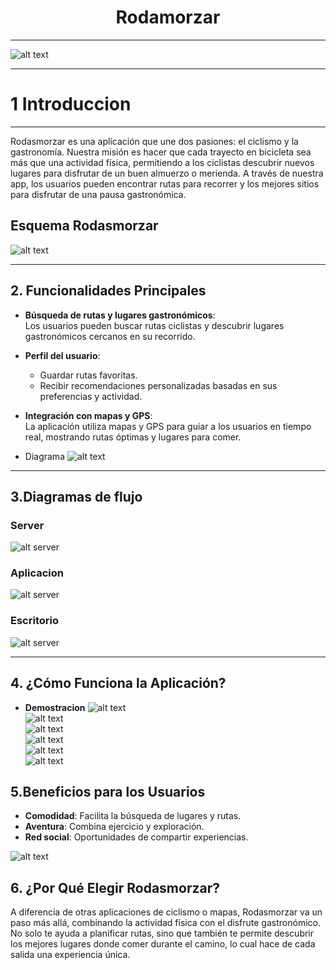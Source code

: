 <h1 style="text-align: center;">Rodamorzar</h1>
<hr>

![alt text](./Documentacion/image.png)
<hr>

# 1 Introduccion 
<hr>
Rodasmorzar es una aplicación que une dos pasiones: el ciclismo y la gastronomía. Nuestra misión es hacer que cada trayecto en bicicleta sea más que una actividad física, permitiendo a los ciclistas descubrir nuevos lugares para disfrutar de un buen almuerzo o merienda. A través de nuestra app, los usuarios pueden encontrar rutas para recorrer y los mejores sitios para disfrutar de una pausa gastronómica.


## Esquema Rodasmorzar

![alt text](./Documentacion/Esquemaroda.png)
<hr>

## 2. Funcionalidades Principales

- **Búsqueda de rutas y lugares gastronómicos**:  
  Los usuarios pueden buscar rutas ciclistas y descubrir lugares gastronómicos cercanos en su recorrido.

- **Perfil del usuario**:  
  - Guardar rutas favoritas.  
  - Recibir recomendaciones personalizadas basadas en sus preferencias y actividad.  

- **Integración con mapas y GPS**:  
  La aplicación utiliza mapas y GPS para guiar a los usuarios en tiempo real, mostrando rutas óptimas y lugares para comer.
- Diagrama
![alt text](./Documentacion/DiagramaMvl.png)
<hr>

## 3.Diagramas de flujo
### Server
![alt server](./Documentacion/server.drawio.png)  
### Aplicacion
![alt server](./Documentacion/appMvl.png)  
### Escritorio
![alt server](./Documentacion/EscriQT.png)  
<hr>

## 4. ¿Cómo Funciona la Aplicación? 
- **Demostracion**
![alt text](./Documentacion/inici.png)  
![alt text](./Documentacion/rutasinsession.png)  
![alt text](./Documentacion/registre.png)  
![alt text](./Documentacion/usuari.png)  
![alt text](./Documentacion/usu.png)  
![alt text](./Documentacion/usu3.png)  


## 5.Beneficios para los Usuarios

- **Comodidad**:
    Facilita la búsqueda de lugares y rutas.
- **Aventura**: 
Combina ejercicio y exploración.
- **Red social**:
 Oportunidades de compartir experiencias.

![alt text](./Documentacion/puntuacion.png)

## 6. ¿Por Qué Elegir Rodasmorzar?
A diferencia de otras aplicaciones de ciclismo o mapas, Rodasmorzar va un paso más allá, combinando la actividad física con el disfrute gastronómico. No solo te ayuda a planificar rutas, sino que también te permite descubrir los mejores lugares donde comer durante el camino, lo cual hace de cada salida una experiencia única.
